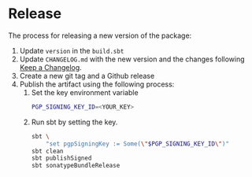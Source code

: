 # Release

The process for releasing a new version of the package:

1. Update `version` in the `build.sbt`
2. Update `CHANGELOG.md` with the new version and the changes following [Keep a Changelog](https://keepachangelog.com/en/1.0.0/).
3. Create a new git tag and a Github release
4. Publish the artifact using the following process:
    1. Set the key environment variable
        ```bash
        PGP_SIGNING_KEY_ID=<YOUR_KEY>
        ```
    2. Run sbt by setting the key.
        ```bash
        sbt \
            "set pgpSigningKey := Some(\"$PGP_SIGNING_KEY_ID\")"
        sbt clean
        sbt publishSigned
        sbt sonatypeBundleRelease
        ```
